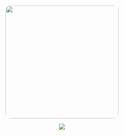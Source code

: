 <div align="center">
  <img src="https://github.com/user-attachments/assets/ee43bcea-5730-4051-ad60-f2187ad1507d" width="300" style="border-radius: 12px;">
  
  ![](https://komarev.com/ghpvc/?username=moskkovsky&color=grey&label=views&reviated=true&style=plastic)
</div>

